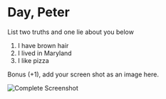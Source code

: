 # Day, Peter
List two truths and one lie about you below

1. I have brown hair
1. I lived in Maryland
1. I like pizza


Bonus (+1), add your screen shot as an image here.

![Complete Screenshot](/blob/master/proof/complete.JPG)
